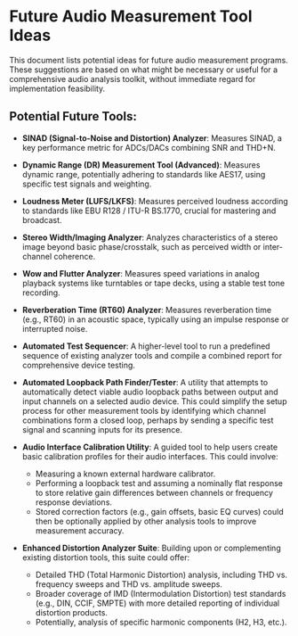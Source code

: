 # Future Audio Measurement Tool Ideas

This document lists potential ideas for future audio measurement programs. These suggestions are based on what might be necessary or useful for a comprehensive audio analysis toolkit, without immediate regard for implementation feasibility.

## Potential Future Tools:

-   **SINAD (Signal-to-Noise and Distortion) Analyzer**:
    Measures SINAD, a key performance metric for ADCs/DACs combining SNR and THD+N.

-   **Dynamic Range (DR) Measurement Tool (Advanced)**:
    Measures dynamic range, potentially adhering to standards like AES17, using specific test signals and weighting.

-   **Loudness Meter (LUFS/LKFS)**:
    Measures perceived loudness according to standards like EBU R128 / ITU-R BS.1770, crucial for mastering and broadcast.

-   **Stereo Width/Imaging Analyzer**:
    Analyzes characteristics of a stereo image beyond basic phase/crosstalk, such as perceived width or inter-channel coherence.

-   **Wow and Flutter Analyzer**:
    Measures speed variations in analog playback systems like turntables or tape decks, using a stable test tone recording.

-   **Reverberation Time (RT60) Analyzer**:
    Measures reverberation time (e.g., RT60) in an acoustic space, typically using an impulse response or interrupted noise.

-   **Automated Test Sequencer**:
    A higher-level tool to run a predefined sequence of existing analyzer tools and compile a combined report for comprehensive device testing.

-   **Automated Loopback Path Finder/Tester**:
    A utility that attempts to automatically detect viable audio loopback paths between output and input channels on a selected audio device. This could simplify the setup process for other measurement tools by identifying which channel combinations form a closed loop, perhaps by sending a specific test signal and scanning inputs for its presence.

-   **Audio Interface Calibration Utility**:
    A guided tool to help users create basic calibration profiles for their audio interfaces. This could involve:
    - Measuring a known external hardware calibrator.
    - Performing a loopback test and assuming a nominally flat response to store relative gain differences between channels or frequency response deviations.
    - Stored correction factors (e.g., gain offsets, basic EQ curves) could then be optionally applied by other analysis tools to improve measurement accuracy.

-   **Enhanced Distortion Analyzer Suite**:
    Building upon or complementing existing distortion tools, this suite could offer:
    - Detailed THD (Total Harmonic Distortion) analysis, including THD vs. frequency sweeps and THD vs. amplitude sweeps.
    - Broader coverage of IMD (Intermodulation Distortion) test standards (e.g., DIN, CCIF, SMPTE) with more detailed reporting of individual distortion products.
    - Potentially, analysis of specific harmonic components (H2, H3, etc.).
```

